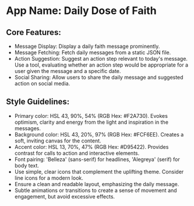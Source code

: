 # **App Name**: Daily Dose of Faith

## Core Features:

- Message Display: Display a daily faith message prominently.
- Message Fetching: Fetch daily messages from a static JSON file.
- Action Suggestion: Suggest an action step relevant to today's message. Use a tool, evaluating whether an action step would be appropriate for a user given the message and a specific date. 
- Social Sharing: Allow users to share the daily message and suggested action on social media.

## Style Guidelines:

- Primary color: HSL 43, 90%, 54% (RGB Hex: #F2A730). Evokes optimism, clarity and energy from the light and inspiration in the messages. 
- Background color: HSL 43, 20%, 97% (RGB Hex: #FCF6EE). Creates a soft, inviting canvas for the content.
- Accent color: HSL 13, 70%, 47% (RGB Hex: #D95422). Provides contrast for calls to action and interactive elements.
- Font pairing: 'Belleza' (sans-serif) for headlines, 'Alegreya' (serif) for body text.
- Use simple, clear icons that complement the uplifting theme. Consider line icons for a modern look.
- Ensure a clean and readable layout, emphasizing the daily message.
- Subtle animations or transitions to create a sense of movement and engagement, but avoid excessive effects.